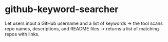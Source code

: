 # github-keyword-searcher
Let users input a GitHub username and a list of keywords → the tool scans repo names, descriptions, and README files → returns a list of matching repos with links.
